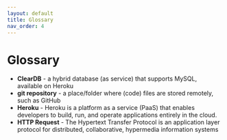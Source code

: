 ```yaml
---
layout: default
title: Glossary
nav_order: 4
---
```


# Glossary #

- **ClearDB** - a hybrid database (as service) that supports MySQL, available on Heroku
- **git repository** - a place/folder where (code) files are stored remotely, such as GitHub
- **Heroku** - Heroku is a platform as a service (PaaS) that enables developers to build, run, and operate applications entirely in the cloud.
- **HTTP Request** - The Hypertext Transfer Protocol is an application layer protocol for distributed, collaborative, hypermedia information systems
